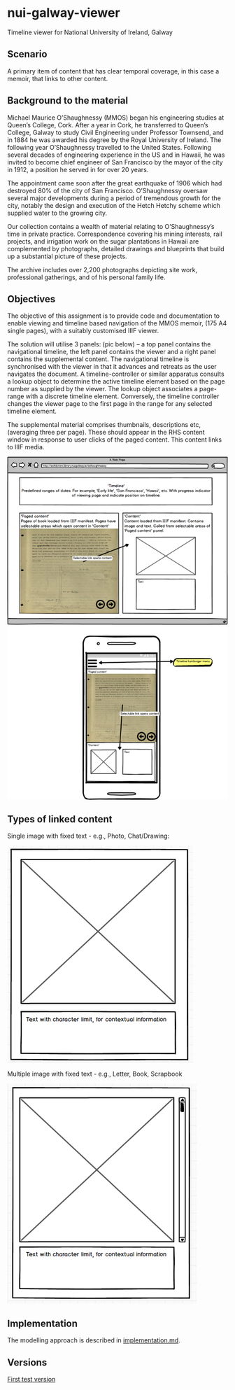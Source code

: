 # nui-galway-viewer
Timeline viewer for National University of Ireland, Galway

## Scenario 
A primary item of content that has clear temporal coverage, in this case a memoir, that links to other content.

## Background to the material

Michael Maurice O’Shaughnessy (MMOS) began his engineering studies at Queen’s College, Cork. After a year in Cork, he transferred to Queen’s College, Galway to study Civil Engineering under Professor Townsend, and in 1884 he was awarded his degree by the Royal University of Ireland. The following year O’Shaughnessy travelled to the United States. Following several decades of engineering experience in the US and in Hawaii, he was invited to become chief engineer of San Francisco by the mayor of the city in 1912, a position he served in for over 20 years.

The appointment came soon after the great earthquake of 1906 which had destroyed 80% of the city of San Francisco. O’Shaughnessy oversaw several major developments during a period of tremendous growth for the city, notably the design and execution of the Hetch Hetchy scheme which supplied water to the growing city.

Our collection contains a wealth of material relating to O’Shaughnessy’s time in private practice. Correspondence covering his mining interests, rail projects, and irrigation work on the sugar plantations in Hawaii are complemented by photographs, detailed drawings and blueprints that build up a substantial picture of these projects.

The archive includes over 2,200 photographs depicting site work, professional gatherings, and of his personal family life.

## Objectives

The objective of this assignment is to provide code and documentation to enable viewing and timeline based navigation of the MMOS memoir, (175 A4 single pages), with a suitably customised IIIF viewer.

The solution will utilise 3 panels: (pic below) – a top panel contains the navigational timeline, the left panel contains the viewer and a right panel contains the supplemental content. The navigational timeline is synchronised with the viewer in that it advances and retreats as the user navigates the document. A timeline-controller or similar apparatus consults a lookup object to determine the active timeline element based on the page number as supplied by the viewer. The lookup object associates a page-range with a discrete timeline element. Conversely, the timeline controller changes the viewer page to the first page in the range for any selected timeline element.

The supplemental material comprises thumbnails, descriptions etc, (averaging three per page). These should appear in the RHS content window in response to user clicks of the paged content. This content links to IIIF media.

![wireframe](images/viewer.png)

## Types of linked content

Single image with fixed text - e.g., Photo, Chat/Drawing:

![wireframe](images/single-image.png)

Multiple image with fixed text - e.g., Letter, Book, Scrapbook

![wireframe](images/multi-image.png)

## Implementation

The modelling approach is described in [implementation.md](implementation.md). 

## Versions

[First test version](release1.md)


